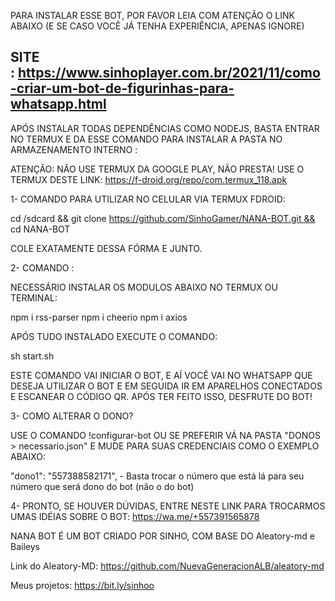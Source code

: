 
PARA INSTALAR ESSE BOT, POR FAVOR LEIA COM ATENÇÃO O LINK ABAIXO (E SE CASO VOCÊ JÁ TENHA EXPERIÊNCIA, APENAS IGNORE)

SITE : https://www.sinhoplayer.com.br/2021/11/como-criar-um-bot-de-figurinhas-para-whatsapp.html
-------------------------------

APÓS INSTALAR TODAS DEPENDÊNCIAS COMO NODEJS, BASTA ENTRAR NO TERMUX E DA ESSE COMANDO PARA INSTALAR A PASTA NO ARMAZENAMENTO INTERNO :

ATENÇÃO: NÃO USE TERMUX DA GOOGLE PLAY, NÃO PRESTA! USE O TERMUX DESTE LINK: https://f-droid.org/repo/com.termux_118.apk


1- COMANDO PARA UTILIZAR NO CELULAR VIA TERMUX FDROID:

cd /sdcard && git clone https://github.com/SinhoGamer/NANA-BOT.git && cd NANA-BOT

COLE EXATAMENTE DESSA FÓRMA E JUNTO.

2- COMANDO :

NECESSÁRIO INSTALAR OS MODULOS ABAIXO NO TERMUX OU TERMINAL:

npm i rss-parser
npm i cheerio
npm i axios

APÓS TUDO INSTALADO EXECUTE O COMANDO:

sh start.sh

ESTE COMANDO VAI INICIAR O BOT, E AÍ VOCÊ VAI NO WHATSAPP QUE DESEJA UTILIZAR O BOT E EM SEGUIDA IR EM APARELHOS CONECTADOS E ESCANEAR O CÓDIGO QR.
APÓS TER FEITO ISSO, DESFRUTE DO BOT!


3- COMO ALTERAR O DONO?

USE O COMANDO !configurar-bot OU SE PREFERIR VÁ NA PASTA "DONOS > necessario.json" E MUDE PARA SUAS CREDENCIAIS COMO O EXEMPLO ABAIXO:

"dono1": "557388582171", - Basta trocar o número que está lá para seu número que será dono do bot (não o do bot)


4- PRONTO, SE HOUVER DÚVIDAS, ENTRE NESTE LINK PARA TROCARMOS UMAS IDÉIAS SOBRE O BOT: https://wa.me/+557391565878


NANA BOT É UM BOT CRIADO POR SINHO, COM BASE DO Aleatory-md e Baileys

Link do Aleatory-MD: https://github.com/NuevaGeneracionALB/aleatory-md

Meus projetos: https://bit.ly/sinhoo

